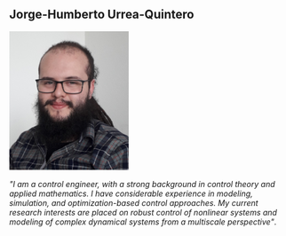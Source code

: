## Jorge-Humberto Urrea-Quintero

<p float="center">
  <img src="/images/20190514_175020_Small.jpg" height="250" />
</p>

_"I am a control engineer, with a strong background in control theory and applied mathematics. I have considerable experience in modeling, simulation, and optimization-based control approaches. My current research interests are placed on robust control of nonlinear systems and modeling of complex dynamical systems from a multiscale perspective"_.
